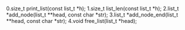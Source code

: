 0.size_t print_list(const list_t *h);
1.size_t list_len(const list_t *h);
2.list_t *add_node(list_t **head, const char *str);
3.list_t *add_node_end(list_t **head, const char *str);
4.void free_list(list_t *head);
